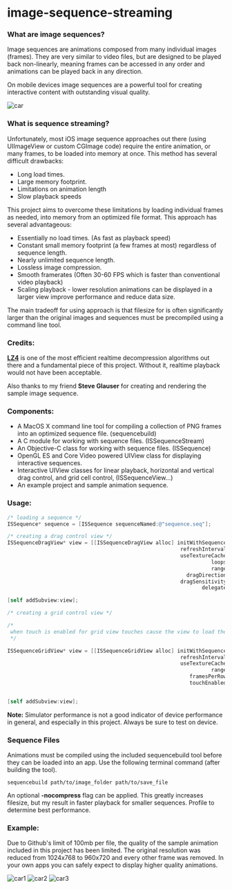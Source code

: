 image-sequence-streaming
========================

### What are image sequences? ###

Image sequences are animations composed from many individual images (frames). They are very similar to video files, but are designed to be played back non-linearly, meaning frames can be accessed in any order and animations can be played back in any direction.


On mobile devices image sequences are a powerful tool for creating interactive content with outstanding visual quality.

![car](https://raw.github.com/narpas/image-sequence-streaming/master/screenshots/screen_small.png)


### What is sequence streaming? ###


Unfortunately, most iOS image sequence approaches out there (using UIImageView or custom CGImage code) require the entire animation, or many frames, to be loaded into memory at once. This method has several difficult drawbacks:
- Long load times.
- Large memory footprint.
- Limitations on animation length
- Slow playback speeds

This project aims to overcome these limitations by loading individual frames as needed, into memory from an optimized file format. This approach has several advantageous:
- Essentially no load times. (As fast as playback speed)
- Constant small memory footprint (a few frames at most) regardless of sequence length.  
- Nearly unlimited sequence length.
- Lossless image compression.
- Smooth framerates (Often 30-60 FPS which is faster than conventional video playback)
- Scaling playback - lower resolution animations can be displayed in a larger view improve performance and reduce data size.

The main tradeoff for using approach is that filesize for is often significantly larger than the original images and sequences must be precompiled using a command line tool.


### Credits: ###
 **[LZ4](http://fastcompression.blogspot.com/p/lz4.html)** is one of the  most efficient realtime decompression algorithms out there and a fundamental piece of this project. Without it, realtime playback would not have been acceptable.

 Also thanks to my friend **Steve Glauser** for creating and rendering the sample image sequence.

### Components: ###
- A MacOS X command line tool for compiling a collection of PNG frames into an optimized sequence file. (sequencebuild)
- A C module for working with sequence files. (ISSequenceStream)
- An Objective-C class for working with sequence files. (ISSequence)
- OpenGL ES and Core Video powered UIView class for displaying interactive sequences.
- Interactive UIView classes for linear playback, horizontal and vertical drag control, and grid cell control, (ISSequenceView...)
- An example project and sample animation sequence.


### Usage: ###


```Objective-C
/* loading a sequence */
ISSequence* sequence = [ISSequence sequenceNamed:@"sequence.seq"];

```

```Objective-C
/* creating a drag control view */
ISSequenceDragView* view = [[ISSequenceDragView alloc] initWithSequence:sequence
                                                        refreshInterval:1 /* refresh rate */
                                                        useTextureCache:YES /* texture cache is an optional core video optimization */
                                                                  loops:YES
                                                                  range:[sequence range]
                                                          dragDirection:kISSequnceDragDirectionHorizontal
                                                        dragSensitivity:2.0
                                                               delegate:nil];

[self addSubview:view];

```

```Objective-C
/* creating a grid control view */

/*
 when touch is enabled for grid view touches cause the view to load the grid cell nearest to the touch
 */

ISSequenceGridView* view = [[ISSequenceGridView alloc] initWithSequence:sequence
                                                        refreshInterval:1
                                                        useTextureCache:YES
                                                                  range:[sequence range]
                                                           framesPerRow:21
                                                           touchEnabled:YES];


[self addSubview:view];

```

**Note:** Simulator performance is not a good indicator of device performance in general, and especially in this project. Always be sure to test on device.

### Sequence Files ###

Animations must be compiled using the included sequencebuild tool before they can be loaded into an app. Use the following terminal command (after building the tool).

```
sequencebuild path/to/image_folder path/to/save_file

```

An optional **-nocompress** flag can be applied. This greatly increases filesize, but my result in faster playback for smaller sequences. Profile to determine best performance.

### Example: ###

Due to Github's limit of 100mb per file, the quality of the sample animation included in this project has been limited. The original resolution was reduced from 1024x768 to 960x720 and every other frame was removed. In your own apps you can safely expect to display higher quality animations.

![car1](https://raw.github.com/narpas/image-sequence-streaming/master/screenshots/screen1.png)
![car2](https://raw.github.com/narpas/image-sequence-streaming/master/screenshots/screen2.png)
![car3](https://raw.github.com/narpas/image-sequence-streaming/master/screenshots/screen3.png)
